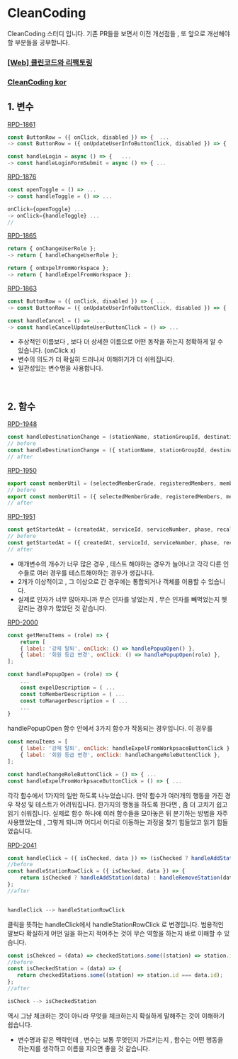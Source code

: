 # CleanCoding

CleanCoding 스터디 입니다. 기존 PR들을 보면서 이전 개선점들 , 또 앞으로 개선해야 할 부분들을 공부합니다.

### [[Web] 클린코드와 리팩토링](https://twinny.atlassian.net/wiki/spaces/TRSITEAM/pages/4510843317/Web)
### [CleanCoding kor](https://github.com/qkraudghgh/clean-code-javascript-ko#%EB%B3%80%EC%88%98variables)

## 1. 변수
[RPD-1861](https://github.com/twinnylab/taras-web/pull/62)

```js
const ButtonRow = ({ onClick, disabled }) => {  ...
-> const ButtonRow = ({ onUpdateUserInfoButtonClick, disabled }) => {  ...

const handleLogin = async () => {   ...
-> const handleLoginFormSubmit = async () => { ...
```

[RPD-1876](https://github.com/twinnylab/taras-web/pull/64)

```js
const openToggle = () => ...
-> const handleToggle = () => ...

onClick={openToggle} ...
-> onClick={handleToggle} ...
// 
```

[RPD-1865](https://github.com/twinnylab/taras-web/pull/65/files)

```js
return { onChangeUserRole };
-> return { handleChangeUserRole };

return { onExpelFromWorkspace };
-> return { handleExpelFromWorkspace };
```

[RPD-1863](https://github.com/twinnylab/taras-web/pull/63)

```js
const ButtonRow = ({ onClick, disabled }) => { ...
-> const ButtonRow = ({ onUpdateUserInfoButtonClick, disabled }) => { ...

const handleCancel = () =>  ...
-> const handleCancelUpdateUserButtonClick = () => ...
```

- 추상적인 이름보다 , 보다 더 상세한 이름으로 어떤 동작을 하는지 정확하게 알 수 있습니다. (onClick x)
- 변수의 의도가 더 확실히 드러나서 이해하기가 더 쉬워집니다.
- 일관성있는 변수명을 사용합니다.

</br>

## 2. 함수

[RPD-1948](https://github.com/twinnylab/taras-web/pull/72)

```js
const handleDestinationChange = (stationName, stationGroupId, destinationIndex) => {
// before
const handleDestinationChange = ({ stationName, stationGroupId, destinationIndex }) => {
// after
```

[RPD-1950](https://github.com/twinnylab/taras-web/pull/71)

```js
export const memberUtil = (selectedMemberGrade, registeredMembers, members, managers, administrators) => {
// before
export const memberUtil = ({ selectedMemberGrade, registeredMembers, members, managers, administrators }) => {
// after
```

[RPD-1951](https://github.com/twinnylab/taras-web/pull/73)

```js
const getStartedAt = (createdAt, serviceId, serviceNumber, phase, recallService) => (
// before
const getStartedAt = ({ createdAt, serviceId, serviceNumber, phase, recallService }) => (
// after
```

- 매개변수의 개수가 너무 많은 경우 , 테스트 해야하는 경우가 늘어나고 각각 다른 인수들로 여러 경우를 테스트해야하는 경우가 생깁니다.
- 2개가 이상적이고 , 그 이상으로 간 경우에는 통합되거나 객체를 이용할 수 있습니다.
- 실제로 인자가 너무 많아지니까 무슨 인자를 넣었는지 , 무슨 인자를 빼먹었는지 헷갈리는 경우가 많았던 것 같습니다.


[RPD-2000](https://github.com/twinnylab/taras-web/pull/78)

```js
const getMenuItems = (role) => {
    return [
    { label: '강제 탈퇴', onClick: () => handlePopupOpen() },
    { label: '회원 등급 변경', onClick: () => handlePopupOpen(role) },
];

const handlePopupOpen = (role) => {
    ...
    const expelDescription = ( ...
    const toMemberDescription = ( ...
    const toManagerDescription = ( ...
    ...
}
```

handlePopupOpen 함수 안에서 3가지 함수가 작동되는 경우입니다. 이 경우를

```js
const menuItems = [
    { label: '강제 탈퇴', onClick: handleExpelFromWorkpsaceButtonClick },
    { label: '회원 등급 변경', onClick: handleChangeRoleButtonClick },
];

const handleChangeRoleButtonClick = () => { ...
const handleExpelFromWorkpsaceButtonClick = () => { ...
```

각각 함수에서 1가지의 일만 하도록 나누었습니다. 만약 함수가 여러개의 행동을 가진 경우 작성 및 테스트가 어려워집니다. 한가지의 행동을 하도록 한다면 , 좀 더 고치기 쉽고 읽기 쉬워집니다. 실제로 함수 하나에 여러 함수들을 모아놓은 뒤 분기하는 방법을 자주 사용했었는데 , 그렇게 되니까 어디서 어디로 이동하는 과정을 찾기 힘들었고 읽기 힘들었습니다.

[RPD-2041](https://github.com/twinnylab/taras-web/pull/83)

```js
const handleClick = ({ isChecked, data }) => (isChecked ? handleAddStation(data) : handleRemoveStation(data));
//before
const handleStationRowClick = ({ isChecked, data }) => {
    return isChecked ? handleAddStation(data) : handleRemoveStation(data);
};
//after


handleClick --> handleStationRowClick
```

클릭을 뜻하는 handleClick에서 handleStationRowClick 로 변경입니다. 범용적인 말보다 확실하게 어떤 일을 하는지 적어주는 것이 무슨 역할을 하는지 바로 이해할 수 있습니다.

```js
const isChekced = (data) => checkedStations.some((station) => station.id === data.id);
//before
const isCheckedStation = (data) => {
   return checkedStations.some((station) => station.id === data.id);
};
//after

isCheck --> isCheckedStation
```

역시 그냥 체크하는 것이 아니라 무엇을 체크하는지 확실하게 말해주는 것이 이해하기 쉽습니다.
- 변수명과 같은 맥락인데 , 변수는 보통 무엇인지 가르키는지 , 함수는 어떤 행동을 하는지를 생각하고 이름을 지으면 좋을 것 같습니다.

